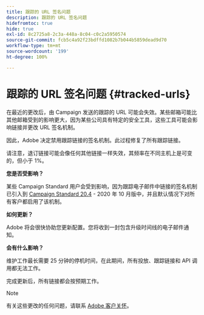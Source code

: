 ```yaml
---
title: 跟踪的 URL 签名问题
description: 跟踪的 URL 签名问题
hidefromtoc: true
hide: true
exl-id: 8c2725a8-2c3a-448a-8c04-c0c2a5950574
source-git-commit: fcb5c4a92f23bdffd1082b7b044b5859dead9d70
workflow-type: tm+mt
source-wordcount: '199'
ht-degree: 100%

---
```


# 跟踪的 URL 签名问题 {#tracked-urls}

在最近的更改后，由 Campaign 发送的跟踪的 URL 可能会失效。某些邮箱可能比其他邮箱受到的影响更大，因为某些公司具有特定的安全工具，这些工具可能会影响链接并更改 URL 签名机制。

因此，Adobe 决定禁用跟踪链接的签名机制。此过程修复了所有跟踪链接。

请注意，退订链接可能会像任何其他链接一样失效，其频率在不同主机上是可变的，但小于 1%。

**您是否受影响？**

某些 Campaign Standard 用户会受到影响，因为跟踪电子邮件中链接的签名机制已引入到 [Campaign Standard 20.4](release-notes-2020.md#release-20-4---october-2020) - 2020 年 10 月版中，并且默认情况下对所有客户都启用了该机制。

**如何更新？**

Adobe 将会很快协助您更新配置。您将收到一封包含升级时间线的电子邮件通知。

**会有什么影响？**

维护工作最长需要 25 分钟的停机时间，在此期间，所有投放、跟踪链接和 API 调用都无法工作。

完成更新后，所有链接都会按预期工作。

>[!NOTE]
>
>有关这些更改的任何问题，请联系 [Adobe 客户关怀](https://helpx.adobe.com/cn/enterprise/admin-guide.html/enterprise/using/support-for-experience-cloud.ug.html)。
>
